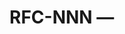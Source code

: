 <!--
Rename this file to `NNN-your-title.md` where **NNN is the next free integer**.
Determine it via `ls docs/rfcs | sort`.  Remove guideline comments after use.
This template belongs to the *process-documentation* set licensed under MIT
(see `LICENSE-MIT`).
-->

# RFC-NNN — <Title>

## 1. Summary

<One-paragraph problem statement and objective>

## 2. Motivation

<Why is this change important? User impact, pain points…>

## 3. Design Proposal

### 3.1 Scope / Out-of-Scope

### 3.2 API / Config changes

### 3.3 Risk Analysis & Mitigations

## 4. Test Plan

• Unit • Integration • E2E • Non-functional (perf, security…)

## 5. Timeline / Effort Estimate

## 6. Alternatives considered

---

_State‐Transition: PLAN created by @<author>, waiting for approval._

---

Copyright © 2024 Contents Feeds Reader.
This document is released under the MIT licence; refer to `LICENSE-MIT`.
